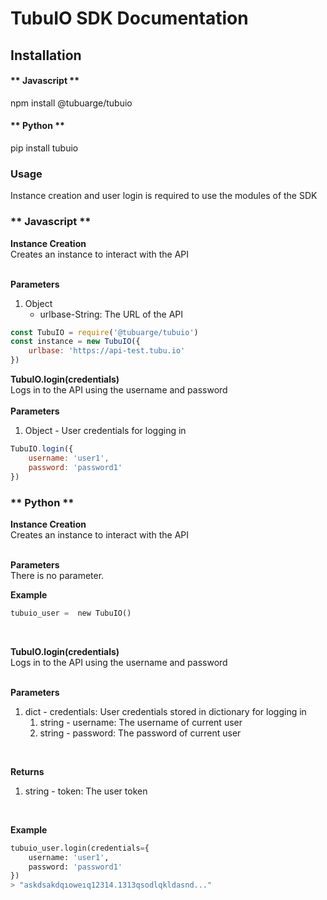 # TubuIO SDK Documentation
## Installation
<!-- tabs:start -->

#### ** Javascript **

npm install @tubuarge/tubuio

#### ** Python **

pip install tubuio


<!-- tabs:end -->

### Usage

Instance creation and user login is required to use the modules of the SDK
<!-- tabs:start -->

### ** Javascript **

**Instance Creation**
<br>
Creates an instance to interact with the API
<br>
<br>

**Parameters**
<br>
 1. Object <br>
    - urlbase-String: The URL of the API 

```js
const TubuIO = require('@tubuarge/tubuio')
const instance = new TubuIO({
    urlbase: 'https://api-test.tubu.io'
})
```

**TubuIO.login(credentials)**
<br>
Logs in to the API using the username and password
<br>
<br>
**Parameters**
<br>
 1. Object - User credentials for logging in <br>

```js
TubuIO.login({
    username: 'user1',
    password: 'password1'
})
```

### ** Python **

**Instance Creation**
<br>
Creates an instance to interact with the API
<br>
<br>

**Parameters**
<br>
There is no parameter. <br>

**Example**
<br>

```python
tubuio_user =  new TubuIO()
```
<br>

**TubuIO.login(credentials)**
<br>
Logs in to the API using the username and password
<br>
<br>

**Parameters**
<br>
 1. dict - credentials: User credentials stored in dictionary for logging in <br>
    1. string - username: The username of current user <br>
    2. string - password: The password of current user <br>

<br>

**Returns**
<br>
1. string - token: The user token <br>

<br>

**Example**
```python
tubuio_user.login(credentials={
    username: 'user1',
    password: 'password1'
})
> "askdsakdqıoweıq12314.1313qsodlqkldasnd..."
```

<!-- tabs:end -->

